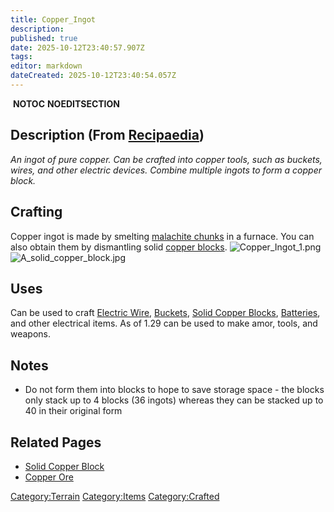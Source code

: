 ```yaml
---
title: Copper_Ingot
description: 
published: true
date: 2025-10-12T23:40:57.907Z
tags: 
editor: markdown
dateCreated: 2025-10-12T23:40:54.057Z
---
```


 __NOTOC__ __NOEDITSECTION__

## Description (From [Recipaedia](.. "wikilink"))

*An ingot of pure copper. Can be crafted into copper tools, such as
buckets, wires, and other electric devices. Combine multiple ingots to
form a copper block.*

## Crafting

Copper ingot is made by smelting [malachite
chunks](../Minerals/Malachite_Chunk.md "wikilink") in a furnace. You can also obtain
them by dismantling solid [copper
blocks](../Construction/Solid_Copper_Block.md "wikilink").
![Copper_Ingot_1.png](Copper_Ingot_1.png "Copper_Ingot_1.png")
![A_solid_copper_block.jpg](A_solid_copper_block.jpg
"A_solid_copper_block.jpg")

## Uses

Can be used to craft [Electric Wire](../Electrics/Electric_Wire.md "wikilink"),
[Buckets](../Tools/Bucket.md "wikilink"), [Solid Copper
Blocks](../Construction/Solid_Copper_Block.md "wikilink"), [Batteries](../Electrics/Battery.md "wikilink"),
and other electrical items. As of 1.29 can be used to make amor, tools,
and weapons.

## Notes

  - Do not form them into blocks to hope to save storage space - the
    blocks only stack up to 4 blocks (36 ingots) whereas they can be
    stacked up to 40 in their original form

## Related Pages

  - [Solid Copper Block](../Construction/Solid_Copper_Block.md "wikilink")
  - [Copper Ore](../Minerals/Copper_Ore.md "wikilink")

[Category:Terrain](Category:Terrain "wikilink")
[Category:Items](Category:Items "wikilink")
[Category:Crafted](Category:Crafted "wikilink")